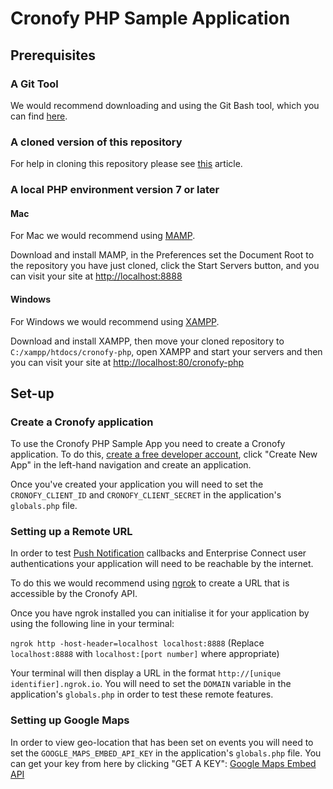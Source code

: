# Cronofy PHP Sample Application

## Prerequisites

### A Git Tool

We would recommend downloading and using the Git Bash tool, which you can find [here](https://git-scm.com/downloads).

### A cloned version of this repository

For help in cloning this repository please see [this](https://help.github.com/articles/cloning-a-repository/) article.

### A local PHP environment version 7 or later

#### Mac

For Mac we would recommend using [MAMP](https://www.mamp.info/en/).

Download and install MAMP, in the Preferences set the Document Root to the repository you have just cloned, click the Start Servers button, and you can visit your site at [http://localhost:8888](http://localhost:8888)

#### Windows

For Windows we would recommend using [XAMPP](https://www.apachefriends.org/index.html).

Download and install XAMPP, then move your cloned repository to `C:/xampp/htdocs/cronofy-php`, open XAMPP and start your servers and then you can visit your site at [http://localhost:80/cronofy-php](http://localhost:80/cronofy-php)

## Set-up

### Create a Cronofy application

To use the Cronofy PHP Sample App you need to create a Cronofy application. To do this, [create a free developer account](https://app.cronofy.com/sign_up/developer), click "Create New App" in the left-hand navigation and create an application.

Once you've created your application you will need to set the `CRONOFY_CLIENT_ID` and `CRONOFY_CLIENT_SECRET` in the application's `globals.php` file.

### Setting up a Remote URL

In order to test [Push Notification](https://www.cronofy.com/developers/api/#push-notifications) callbacks and Enterprise Connect user authentications your application will need to be reachable by the internet.

To do this we would recommend using [ngrok](https://ngrok.com/) to create a URL that is accessible by the Cronofy API.

Once you have ngrok installed you can initialise it for your application by using the following line in your terminal:

`ngrok http -host-header=localhost localhost:8888`
(Replace `localhost:8888` with `localhost:[port number]` where appropriate)

Your terminal will then display a URL in the format `http://[unique identifier].ngrok.io`. You will need to set the `DOMAIN` variable in the application's `globals.php` in order to test these remote features.

### Setting up Google Maps

In order to view geo-location that has been set on events you will need to set the `GOOGLE_MAPS_EMBED_API_KEY` in the application's `globals.php` file. You can get your key from here by clicking "GET A KEY": [Google Maps Embed API](https://developers.google.com/maps/documentation/embed/guide)
